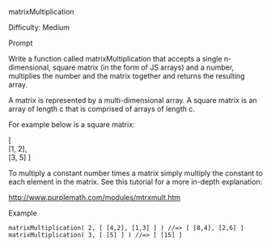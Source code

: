 matrixMultiplication

Difficulty: Medium

Prompt

Write a function called matrixMultiplication that accepts a single n-dimensional, square matrix (in the form of JS arrays) and a number, multiplies the number and the matrix together and returns the resulting array.

A matrix is represented by a multi-dimensional array. A square matrix is an array of length c that is comprised of arrays of length c.

For example below is a square matrix:

[  
 [1, 2],  
 [3, 5]
]

To multiply a constant number times a matrix simply multiply the constant to each element in the matrix. See this tutorial for a more in-depth explanation:

http://www.purplemath.com/modules/mtrxmult.htm

Example

```
matrixMultiplication( 2, [ [4,2], [1,3] ] ) //=> [ [8,4], [2,6] ]
matrixMultiplication( 3, [ [5] ] ) //=> [ [15] ]
```
